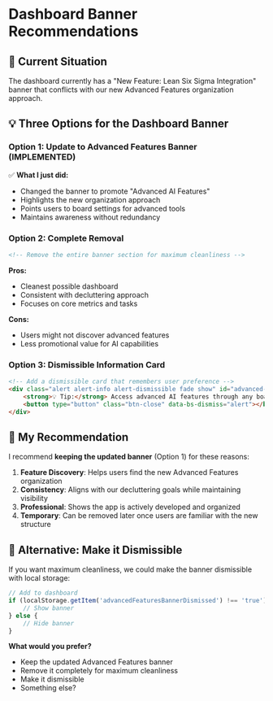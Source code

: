 # Dashboard Banner Recommendations

## 🎯 **Current Situation**
The dashboard currently has a "New Feature: Lean Six Sigma Integration" banner that conflicts with our new Advanced Features organization approach.

## 💡 **Three Options for the Dashboard Banner**

### **Option 1: Update to Advanced Features Banner (IMPLEMENTED)**
✅ **What I just did:**
- Changed the banner to promote "Advanced AI Features"
- Highlights the new organization approach
- Points users to board settings for advanced tools
- Maintains awareness without redundancy

### **Option 2: Complete Removal**
```html
<!-- Remove the entire banner section for maximum cleanliness -->
```
**Pros:**
- Cleanest possible dashboard
- Consistent with decluttering approach
- Focuses on core metrics and tasks

**Cons:**
- Users might not discover advanced features
- Less promotional value for AI capabilities

### **Option 3: Dismissible Information Card**
```html
<!-- Add a dismissible card that remembers user preference -->
<div class="alert alert-info alert-dismissible fade show" id="advanced-features-info">
    <strong>💡 Tip:</strong> Access advanced AI features through any board's settings menu.
    <button type="button" class="btn-close" data-bs-dismiss="alert"></button>
</div>
```

## 🎯 **My Recommendation**

I recommend **keeping the updated banner** (Option 1) for these reasons:

1. **Feature Discovery**: Helps users find the new Advanced Features organization
2. **Consistency**: Aligns with our decluttering goals while maintaining visibility
3. **Professional**: Shows the app is actively developed and organized
4. **Temporary**: Can be removed later once users are familiar with the new structure

## 🔄 **Alternative: Make it Dismissible**

If you want maximum cleanliness, we could make the banner dismissible with local storage:

```javascript
// Add to dashboard
if (localStorage.getItem('advancedFeaturesBannerDismissed') !== 'true') {
    // Show banner
} else {
    // Hide banner
}
```

**What would you prefer?**
- Keep the updated Advanced Features banner
- Remove it completely for maximum cleanliness  
- Make it dismissible
- Something else?
